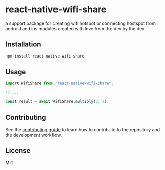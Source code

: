 # react-native-wifi-share

a support package for creating wifi hotspot or connecting hostspot from android and ios modules created with love from the dev by the dev

## Installation

```sh
npm install react-native-wifi-share
```

## Usage

```js
import WifiShare from "react-native-wifi-share";

// ...

const result = await WifiShare.multiply(3, 7);
```

## Contributing

See the [contributing guide](CONTRIBUTING.md) to learn how to contribute to the repository and the development workflow.

## License

MIT
